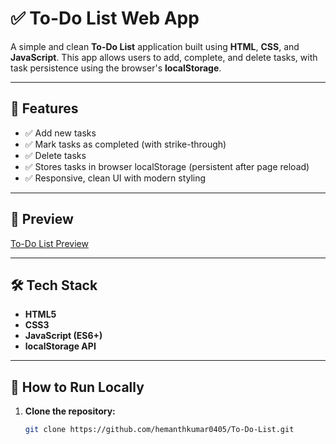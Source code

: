 # ✅ To-Do List Web App

A simple and clean **To-Do List** application built using **HTML**, **CSS**, and **JavaScript**. This app allows users to add, complete, and delete tasks, with task persistence using the browser's **localStorage**.

---

## 🚀 Features

- ✅ Add new tasks
- ✅ Mark tasks as completed (with strike-through)
- ✅ Delete tasks
- ✅ Stores tasks in browser localStorage (persistent after page reload)
- ✅ Responsive, clean UI with modern styling

---

## 📸 Preview

[To-Do List Preview](https://todo-list0405.netlify.app/)

---

## 🛠️ Tech Stack

- **HTML5**
- **CSS3**
- **JavaScript (ES6+)**
- **localStorage API**

---

## 🧪 How to Run Locally

1. **Clone the repository:**
   ```bash
   git clone https://github.com/hemanthkumar0405/To-Do-List.git
